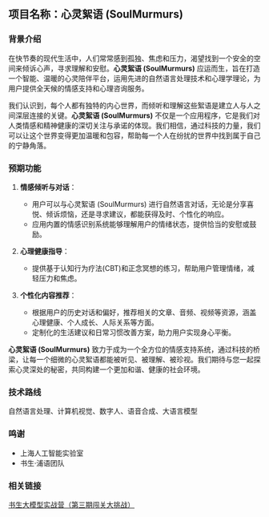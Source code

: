 ## 项目名称：心灵絮语 (SoulMurmurs)

### 背景介绍

在快节奏的现代生活中，人们常常感到孤独、焦虑和压力，渴望找到一个安全的空间来倾诉心声，寻求理解和安慰。**心灵絮语 (SoulMurmurs)** 应运而生，旨在打造一个智能、温暖的心灵陪伴平台，运用先进的自然语言处理技术和心理学理论，为用户提供全天候的情感支持和心理咨询服务。

我们认识到，每个人都有独特的内心世界，而倾听和理解这些絮语是建立人与人之间深层连接的关键。**心灵絮语 (SoulMurmurs)** 不仅是一个应用程序，它是我们对人类情感和精神健康的深切关注与承诺的体现。我们相信，通过科技的力量，我们可以让这个世界变得更加温暖和包容，帮助每一个人在纷扰的世界中找到属于自己的宁静角落。

### 预期功能

1. **情感倾听与对话**：
   - 用户可以与心灵絮语 (SoulMurmurs) 进行自然语言对话，无论是分享喜悦、倾诉烦恼，还是寻求建议，都能获得及时、个性化的响应。
   - 应用内置的情感识别系统能够理解用户的情绪状态，提供恰当的安慰或鼓励。

2. **心理健康指导**：
   - 提供基于认知行为疗法(CBT)和正念冥想的练习，帮助用户管理情绪，减轻压力和焦虑。

3. **个性化内容推荐**：
   - 根据用户的历史对话和偏好，推荐相关的文章、音频、视频等资源，涵盖心理健康、个人成长、人际关系等方面。
   - 定制化的生活建议和日常习惯改善方案，助力用户实现身心平衡。

**心灵絮语 (SoulMurmurs)** 致力于成为一个全方位的情感支持系统，通过科技的桥梁，让每一个细微的心灵絮语都能被听见、被理解、被珍视。我们期待与您一起探索心灵深处的秘密，共同构建一个更加和谐、健康的社会环境。

### 技术路线

自然语言处理、计算机视觉、数字人、语音合成、大语言模型

### 鸣谢
- 上海人工智能实验室
- 书生·浦语团队

### 相关链接
[书生大模型实战营（第三期闯关大挑战）](https://github.com/InternLM/Tutorial)

